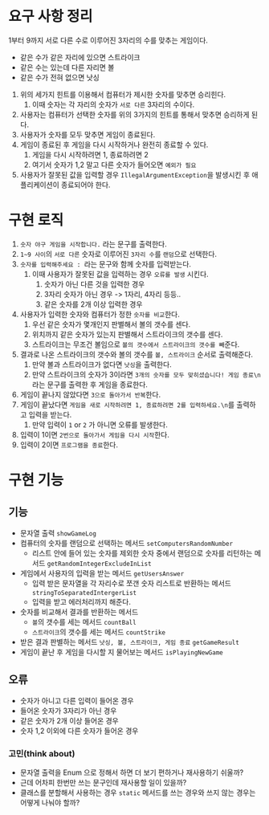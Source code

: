 # 요구 사항 정리

1부터 9까지 서로 다른 수로 이루어진 3자리의 수를 맞추는 게임이다.

* 같은 수가 같은 자리에 있으면 스트라이크
* 같은 수는 있는데 다른 자리면 볼
* 같은 수가 전혀 없으면 낫싱

1. 위의 세가지 힌트를 이용해서 컴퓨터가 제시한 숫자를 맞추면 승리힌다.
    1. 이때 숫자는 각 자리의 숫자가 `서로 다른` 3자리의 수이다.
2. 사용자는 컴퓨터가 선택한 숫자를 위의 3가지의 힌트를 통해서 맞추면 승리하게 된다.
3. 사용자가 숫자를 모두 맞추면 게임이 종료된다.
4. 게임이 종료된 후 게임을 다시 시작하거나 완전히 종료할 수 있다.
    1. 게임을 다시 시작하려면 1, 종료하려면 2
    2. 여기서 숫자가 1,2 말고 다른 숫자가 들어오면 `예외가 필요`
5. 사용자가 잘못된 값을 입력할 경우 `IllegalArgumentException`을 발생시킨 후 애플리케이션이 종료되어야 한다.

# 구현 로직

1. `숫자 야구 게임을 시작합니다.` 라는 문구를 출력한다.
2. `1~9 사이`의 `서로 다른` 숫자로 이루어진 `3자리 수`를 `랜덤`으로 선택한다.
3. `숫자를 입력해주세요 : `라는 문구와 함께 숫자를 입력받는다.
    1. 이때 사용자가 잘못된 값을 입력하는 경우 `오류를 발생` 시킨다.
        1. 숫자가 아닌 다른 것을 입력한 경우
        2. 3자리 숫자가 아닌 경우 -> 1자리, 4자리 등등..
        3. 같은 숫자를 2개 이상 입력한 경우
4. 사용자가 입력한 숫자와 컴퓨터가 정한 `숫자를 비교`한다.
    1. 우선 같은 숫자가 몇개인지 판별해서 볼의 갯수를 센다.
    2. 위치까지 같은 숫자가 있는지 판별해서 스트라이크의 갯수를 센다.
    3. 스트라이크는 무조건 볼임으로 `볼의 갯수에서 스트라이크의 갯수를 빼`준다.
5. 결과로 나온 스트라이크의 갯수와 볼의 갯수를 `볼, 스트라이크` 순서로 출력해준다.
    1. 만약 볼과 스트라이크가 없다면 `낫싱`을 출력한다.
    2. 만약 스트라이크의 숫자가 3이라면 `3개의 숫자를 모두 맞히셨습니다! 게임 종료\n` 라는 문구를 출력한 후 게임을 종료한다.
6. 게임이 끝나지 않았다면 `3으로 돌아가서 반복`한다.
7. 게임이 끝났다면 `게임을 새로 시작하려면 1, 종료하려면 2를 입력하세요.\n`를 출력하고 입력을 받는다.
    1. 만약 입력이 `1` or `2` 가 아니면 오류를 발생한다.
8. 입력이 1이면 `2번으로 돌아가서 게임을 다시 시작`한다.
9. 입력이 2이면 `프로그램을 종료`한다.

# 구현 기능

## 기능

* 문자열 출력 `showGameLog`
* 컴퓨터의 숫자를 랜덤으로 선택하는 메서드 `setComputersRandomNumber`
    * 리스트 안에 들어 있는 숫자를 제외한 숫자 중에서 랜덤으로 숫자를 리턴하는 메서드 `getRandomIntegerExcludeInList`
* 게임에서 사용자의 입력을 받는 메서드 `getUsersAnswer`
    * 입력 받은 문자열을 각 자리수로 쪼갠 숫자 리스트로 반환하는 메서드 `stringToSeparatedIntergerList`
    * 입력을 받고 에러처리까지 해준다.
* 숫자를 비교해서 결과를 반환하는 메서드
    * `볼`의 갯수를 세는 메서드 `countBall`
    * `스트라이크`의 갯수를 세는 메서드 `countStrike`
* 받은 결과 판별하는 메서드 `낫싱, 볼, 스트라이크, 게임 종료` `getGameResult`
* 게임이 끝난 후 게임을 다시할 지 물어보는 메서드 `isPlayingNewGame`

## 오류

* 숫자가 아니고 다른 입력이 들어온 경우
* 들어온 숫자가 3자리가 아닌 경우
* 같은 숫자가 2개 이상 들어온 경우
* 숫자 1,2 이외에 다른 숫자가 들어온 경우

### 고민(think about)

* 문자열 출력을 Enum 으로 정해서 하면 더 보기 편하거나 재사용하기 쉬울까?
* 근데 어차피 한번만 쓰는 문구인데 재사용할 일이 있을까?
* 클래스를 분할해서 사용하는 경우 `static` 메서드를 쓰는 경우와 쓰지 않는 경우는 어떻게 나눠야 할까?